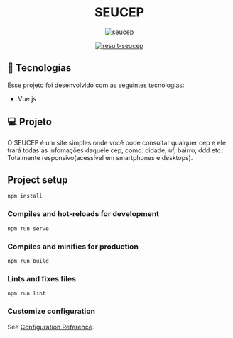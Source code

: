 
<h1 align="center"> 
  SEUCEP
</h1>

<p align="center">
  <a href="https://ibb.co/NWGCkFq"><img src="https://i.ibb.co/KV8hQ5g/seucep.png" alt="seucep" border="0"></a>  
</p>

<p align="center">
  <a href="https://ibb.co/4R05Y42"><img src="https://i.ibb.co/HT9kxGC/result-seucep.png" alt="result-seucep" border="0"></a>
</p>



## 🚀 Tecnologias
Esse projeto foi desenvolvido com as seguintes tecnologias:

- Vue.js


## 💻 Projeto

O SEUCEP é um site simples onde você pode consultar qualquer cep e ele trará todas as infomações daquele cep, como: cidade, uf, bairro, ddd etc. Totalmente responsivo(acessível em smartphones e desktops).

## Project setup
```
npm install
```

### Compiles and hot-reloads for development
```
npm run serve
```

### Compiles and minifies for production
```
npm run build
```

### Lints and fixes files
```
npm run lint
```

### Customize configuration
See [Configuration Reference](https://cli.vuejs.org/config/).
